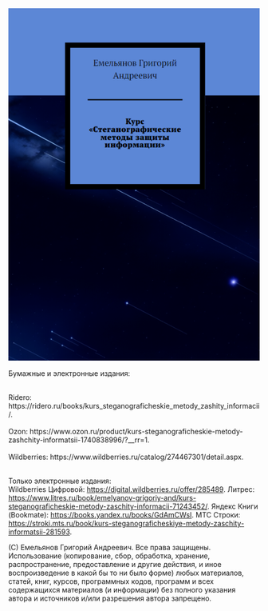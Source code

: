 <img src="https://github.com/emelyagr/Steganographic-methods-of-information-security/blob/main/Обложка%20книжного%20издания.%20Курс%20«Стеганографические%20методы%20защиты%20информации».png?raw=true">
<p> Бумажные и электронные издания:</p> 
<br> Ridero: https://ridero.ru/books/kurs_steganograficheskie_metody_zashity_informacii/.</br> 
<br> Ozon: https://www.ozon.ru/product/kurs-steganograficheskie-metody-zashchity-informatsii-1740838996/?__rr=1.</br> 
<br> Wildberries: https://www.wildberries.ru/catalog/274467301/detail.aspx.</br> 

<br> Только электронные издания:</br> 
Wildberries Цифровой: https://digital.wildberries.ru/offer/285489.
Литрес: https://www.litres.ru/book/emelyanov-grigoriy-and/kurs-steganograficheskie-metody-zaschity-informacii-71243452/.
Яндекс Книги (Bookmate): https://books.yandex.ru/books/GdAmCWsI.
МТС Строки: https://stroki.mts.ru/book/kurs-steganograficheskiye-metody-zaschity-informatsii-281593.

(С) Емельянов Григорий Андреевич. Все права защищены. Использование (копирование, сбор, обработка, хранение, распространение, предоставление и другие действия, и иное воспроизведение в какой бы то ни было форме) любых материалов, статей, книг, курсов, программных кодов, программ и всех содержащихся материалов (и информации) без полного указания автора и источников и/или разрешения автора запрещено.
